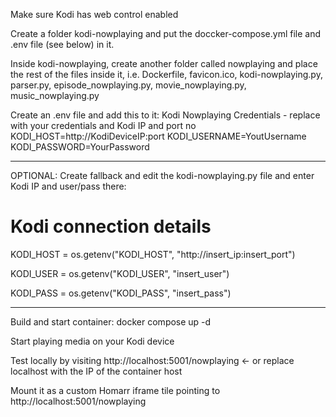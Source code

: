 Make sure Kodi has web control enabled

Create a folder kodi-nowplaying and put the doccker-compose.yml file and .env file (see below) in it.

Inside kodi-nowplaying, create another folder called nowplaying and place the rest of the files inside it, i.e. Dockerfile, favicon.ico, kodi-nowplaying.py, parser.py, episode_nowplaying.py, movie_nowplaying.py, music_nowplaying.py

Create an .env file and add this to it:
Kodi Nowplaying Credentials - replace with your credentials and Kodi IP and port no
KODI_HOST=http://KodiDeviceIP:port
KODI_USERNAME=YoutUsername
KODI_PASSWORD=YourPassword

_________________________
OPTIONAL: Create fallback and edit the kodi-nowplaying.py file and enter Kodi IP and user/pass there:
# Kodi connection details
KODI_HOST = os.getenv("KODI_HOST", "http://insert_ip:insert_port")

KODI_USER = os.getenv("KODI_USER", "insert_user")

KODI_PASS = os.getenv("KODI_PASS", "insert_pass")
_________________________

Build and start container:
docker compose up -d

Start playing media on your Kodi device

Test locally by visiting http://localhost:5001/nowplaying <- or replace localhost with the IP of the container host

Mount it as a custom Homarr iframe tile pointing to http://localhost:5001/nowplaying 



